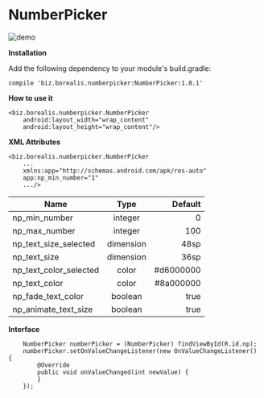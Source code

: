 # NumberPicker
![demo](http://i.imgur.com/6uPlzny.gif)

**Installation**

Add the following dependency to your module's build.gradle:

    compile 'biz.borealis.numberpicker:NumberPicker:1.0.1'

**How to use it**

    <biz.borealis.numberpicker.NumberPicker
        android:layout_width="wrap_content"
        android:layout_height="wrap_content"/>
        
**XML Attributes**

    <biz.borealis.numberpicker.NumberPicker
        ...
        xmlns:app="http://schemas.android.com/apk/res-auto"
        app:np_min_number="1"
        .../>

| Name   |      Type      |  Default |
|----------|:-------------:|------:|
|np_min_number|integer|0|
|np_max_number|integer|100|
|np_text_size_selected|dimension|48sp|
|np_text_size|dimension|36sp|
|np_text_color_selected|color|#d6000000|
|np_text_color|color|#8a000000|
|np_fade_text_color|boolean|true|
|np_animate_text_size|boolean|true|

**Interface**

        NumberPicker numberPicker = (NumberPicker) findViewById(R.id.np);
        numberPicker.setOnValueChangeListener(new OnValueChangeListener() {
            @Override
            public void onValueChanged(int newValue) {
            }
        });
